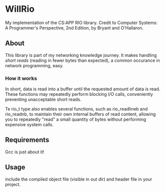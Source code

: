 # WillRio
My implementation of the CS:APP RIO library. 
Credit to Computer Systems: A Programmer's Perspective, 2nd Edition, by Bryant and O'Hallaron.

## About
This library is part of my networking knowledge journey. 
It makes handling *short reads* (reading in fewer bytes than expected), a common occurance in network programming, easy.

### How it works
In short, data is read into a buffer until the requested amount of data is read.
These functions may repeatedly perform blocking I/O calls, conveniently preventing unacceptable short reads.

Te rio_t type also enables several functions, such as rio_readlineb and rio_readnb, to maintain their own internal buffers of read content,
allowing you to repeatedly "read" a small quantity of bytes without performing expensive system calls.

## Requirements
Gcc is just about it!

## Usage
include the compiled object file (visible in out dir) and header file in your project.
